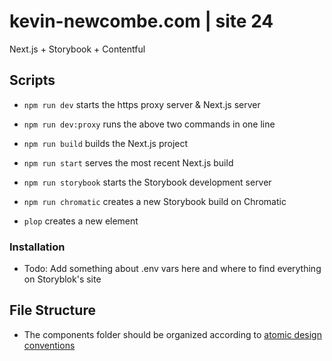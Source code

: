 # kevin-newcombe.com | site 24
Next.js + Storybook + Contentful

## Scripts
* `npm run dev` starts the https proxy server & Next.js server

* `npm run dev:proxy` runs the above two commands in one line
* `npm run build` builds the Next.js project
* `npm run start` serves the most recent Next.js build
* `npm run storybook` starts the Storybook development server
* `npm run chromatic` creates a new Storybook build on Chromatic
* `plop` creates a new element

### Installation
* Todo: Add something about .env vars here and where to find everything on Storyblok's site

## File Structure
* The components folder should be organized according to [atomic design conventions](https://bradfrost.com/blog/post/atomic-design-and-storybook/)
